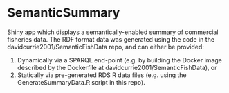 # SemanticSummary
Shiny app which displays a semantically-enabled summary of commercial fisheries data.  The RDF format data was generated using the code in the davidcurrie2001/SemanticFishData repo, and can either be provided: 
1. Dynamically via a SPARQL end-point (e.g. by building the Docker image described by the Dockerfile at davidcurrie2001/SemanticFishData), or 
2. Statically via pre-generated RDS R data files (e.g. using the GenerateSummaryData.R script in this repo).
